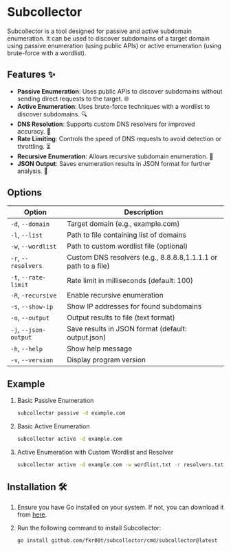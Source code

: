 # Subcollector

Subcollector is a tool designed for passive and active subdomain enumeration. It can be used to discover subdomains of a target domain using passive enumeration (using public APIs) or active enumeration (using brute-force with a wordlist).

## Features ✨

- **Passive Enumeration**: Uses public APIs to discover subdomains without sending direct requests to the target. 🌐
- **Active Enumeration**: Uses brute-force techniques with a wordlist to discover subdomains. 🔍
- **DNS Resolution**: Supports custom DNS resolvers for improved accuracy. 🎯
- **Rate Limiting**: Controls the speed of DNS requests to avoid detection or throttling. ⏳
- **Recursive Enumeration**: Allows recursive subdomain enumeration. 🔄
- **JSON Output**: Saves enumeration results in JSON format for further analysis. 📄


## Options

| Option                | Description                                                    |
|-----------------------|----------------------------------------------------------------|
| `-d`, `--domain`      | Target domain (e.g., example.com)                              |
| `-l`, `--list`        | Path to file containing list of domains                        |
| `-w`, `--wordlist`    | Path to custom wordlist file (optional)                        |
| `-r`, `--resolvers`   | Custom DNS resolvers (e.g., 8.8.8.8,1.1.1.1 or path to a file) |
| `-t`, `--rate-limit`  | Rate limit in milliseconds (default: 100)                      |
| `-R`, `-recursive`    | Enable recursive enumeration                                   |
| `-s`, `--show-ip`     | Show IP addresses for found subdomains                         |
| `-o`, `--output`      | Output results to file (text format)                           |
| `-j`, `--json-output` | Save results in JSON format (default: output.json)             |
| `-h`, `--help`        | Show help message                                              |
| `-v`, `--version`     | Display program version                                        |

## Example
1. Basic Passive Enumeration
   ```bash
   subcollector passive -d example.com
   ```
2. Basic Active Enumeration
   ```bash
   subcollector active -d example.com
   ```
3. Active Enumeration with Custom Wordlist and Resolver
   ```bash
   subcollector active -d example.com -w wordlist.txt -r resolvers.txt -t 200 -R -s
   ```
   
## Installation 🛠️

1. Ensure you have Go installed on your system. If not, you can download it from [here](https://golang.org/dl/).
2. Run the following command to install Subcollector:

   ```bash
   go install github.com/fkr00t/subcollector/cmd/subcollector@latest
